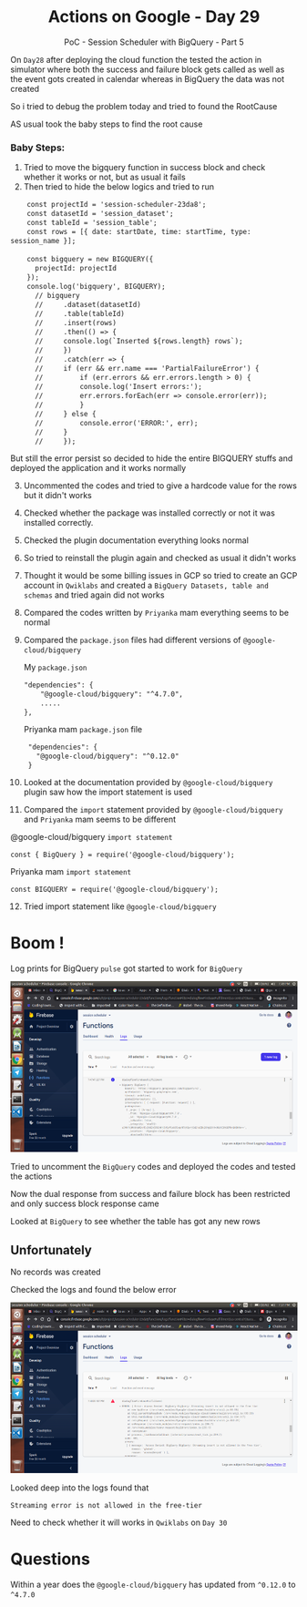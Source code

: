 <div align="center">
  <h1>Actions on Google - Day 29</h1>
  <p>PoC - Session Scheduler with BigQuery - Part 5</p>
</div>

On `Day28` after deploying the cloud function the tested the action in simulator where both the success and failure block gets called as well as the event gots created in calendar whereas in BigQuery the data was not created

So i tried to debug the problem today and tried to found the RootCause

AS usual took the baby steps to find the root cause

### Baby Steps:

  1. Tried to move the bigquery function in success block and check whether it works or not, but as usual it fails
  2. Then tried to hide the below logics and tried to run

  ```
      const projectId = 'session-scheduler-23da8'; 
      const datasetId = 'session_dataset';
      const tableId = 'session_table';
      const rows = [{ date: startDate, time: startTime, type: session_name }];

      const bigquery = new BIGQUERY({
        projectId: projectId
      });
      console.log('bigquery', BIGQUERY);
        // bigquery
        //     .dataset(datasetId)
        //     .table(tableId)
        //     .insert(rows)
        //     .then(() => {
        //     console.log(`Inserted ${rows.length} rows`);
        //     })
        //     .catch(err => {
        //     if (err && err.name === 'PartialFailureError') {
        //         if (err.errors && err.errors.length > 0) {
        //         console.log('Insert errors:');
        //         err.errors.forEach(err => console.error(err));
        //         }
        //     } else {
        //         console.error('ERROR:', err);
        //     }
        //     });
  ```

  But still the error persist so decided to hide the entire BIGQUERY stuffs and deployed the application and it works normally

 3. Uncommented the codes and tried to give a hardcode value for the rows but it didn't works
 4. Checked whether the package was installed correctly or not it was installed correctly.
 5. Checked the plugin documentation everything looks normal
 6. So tried to reinstall the plugin again and checked as usual it didn't works
 7. Thought it would be some billing issues in GCP so tried to create an GCP account in `Qwiklabs` and created a `BigQuery Datasets, table and schemas` and tried again did not works
 8. Compared the codes written by `Priyanka` mam everything seems to be normal
 9. Compared the `package.json` files had different versions of `@google-cloud/bigquery`
     
    My `package.json`

    ```
    "dependencies": {
        "@google-cloud/bigquery": "^4.7.0",
        .....
    },
    ```

    Priyanka mam `package.json` file

    ```
     "dependencies": {
       "@google-cloud/bigquery": "^0.12.0"
     }
    ```
     
  10. Looked at the documentation provided by `@google-cloud/bigquery` plugin saw how the import statement is used
  11. Compared the `import` statement provided by `@google-cloud/bigquery` and `Priyanka` mam seems to be different

  @google-cloud/bigquery `import statement`

  ```
  const { BigQuery } = require('@google-cloud/bigquery');
  ```

  Priyanka mam `import statement`

  ```
  const BIGQUERY = require('@google-cloud/bigquery');
  ```

12. Tried import statement like `@google-cloud/bigquery` 

# Boom !

Log prints for BigQuery `pulse` got started to work for `BigQuery`

<div align="center">
  <img src="../../assets/day29/bigquery-error-resolve.png" alt="AoG" height="300">
</div>

Tried to uncomment the `BigQuery` codes and deployed the codes and tested the actions

Now the dual response from success and failure block has been restricted and only success block response came

Looked at `BigQuery` to see whether the table has got any new rows

## Unfortunately

No records was created

Checked the logs and found the below error

<div align="center">
  <img src="../../assets/day29/bigquery-access-notallowed.png" alt="AoG" height="300">
</div>

Looked deep into the logs found that

```
Streaming error is not allowed in the free-tier 
```

Need to check whether it will works in `Qwiklabs` on `Day 30`

# Questions

Within a year does the `@google-cloud/bigquery` has updated from `^0.12.0` to `^4.7.0`
